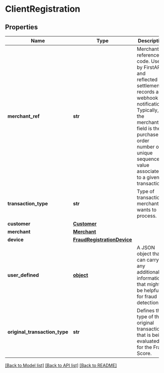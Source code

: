 # ClientRegistration

## Properties
Name | Type | Description | Notes
------------ | ------------- | ------------- | -------------
**merchant_ref** | **str** | Merchant reference code. Used by FirstAPI and reflected in settlement records and webhook notifications. Typically, the merchantRef field is the purchase order number or unique sequence value associated to a given transaction. | [optional] 
**transaction_type** | **str** | Type of transaction merchant wants to process. | 
**customer** | [**Customer**](Customer.md) |  | 
**merchant** | [**Merchant**](Merchant.md) |  | 
**device** | [**FraudRegistrationDevice**](FraudRegistrationDevice.md) |  | [optional] 
**user_defined** | [**object**](.md) | A JSON object that can carry any additional information that might be helpful for fraud detection. | [optional] 
**original_transaction_type** | **str** | Defines the type of the original transaction that is being evaluated for the Fraud Score. | 

[[Back to Model list]](../README.md#documentation-for-models) [[Back to API list]](../README.md#documentation-for-api-endpoints) [[Back to README]](../README.md)


